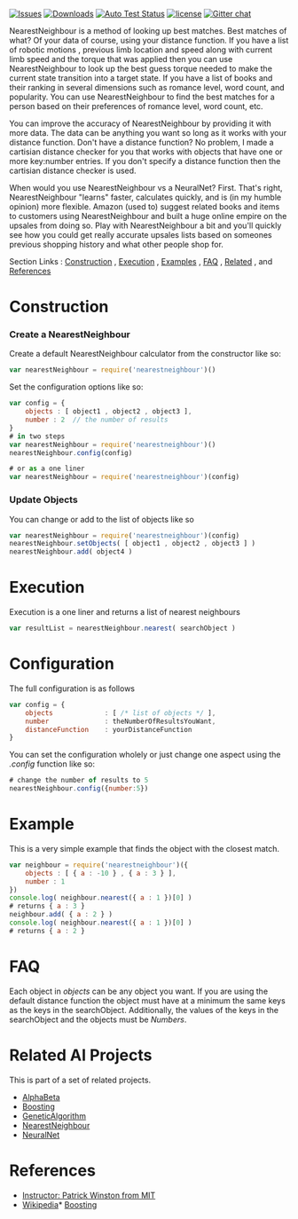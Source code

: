 [![Issues][issues-image]][issues-url] [![Downloads][downloads-image]][downloads-url] [![Auto Test Status][travis-image]][travis-url] [![license][license-image]][license-url] [![Gitter chat][gitter-image]][gitter-url]

NearestNeighbour is a method of looking up best matches.  Best matches of what?  Of your data of course, using your distance function.  If you have a list of robotic motions , previous limb location and speed along with current limb speed and the torque that was applied then you can use NearestNeighbour to look up the best guess torque needed to make the current state transition into a target state.  If you have a list of books and their ranking in several dimensions such as romance level, word count, and popularity.  You can use NearestNeighbour to find the best matches for a person based on their preferences of romance level, word count, etc.

You can improve the accuracy of NearestNeighbour by providing it with more data.  The data can be anything you want so long as it works with your distance function.  Don't have a distance function?  No problem, I made a cartisian distance checker for you that works with objects that have one or more key:number entries.  If you don't specify a distance function then the cartisian distance checker is used.

When would you use NearestNeighbour vs a NeuralNet?  First.  That's right, NearestNeighbour "learns" faster, calculates quickly, and is (in my humble opinion) more flexible.  Amazon (used to) suggest related books and items to customers using NearestNeighbour and built a huge online empire on the upsales from doing so.  Play with NearestNeighbour a bit and you'll quickly see how you could get really accurate upsales lists based on someones previous shopping history and what other people shop for.

Section Links : [Construction](#construction) , [Execution](#execution) , [Examples](#example) , [FAQ](#faq) , [Related](#related-ai-projects) , and [References](#references)

# Construction

### Create a NearestNeighbour
Create a default NearestNeighbour calculator from the constructor like so:
```js
var nearestNeighbour = require('nearestneighbour')()
```
Set the configuration options like so:
```js
var config = {
	objects : [ object1 , object2 , object3 ],
	number : 2  // the number of results
}
# in two steps
var nearestNeighbour = require('nearestneighbour')()
nearestNeighbour.config(config)

# or as a one liner
var nearestNeighbour = require('nearestneighbour')(config)
```

### Update Objects
You can change or add to the list of objects like so
```js
var nearestNeighbour = require('nearestneighbour')(config)
nearestNeighbour.setObjects( [ object1 , object2 , object3 ] )
nearestNeighbour.add( object4 )
```

# Execution
Execution is a one liner and returns a list of nearest neighbours
```js
var resultList = nearestNeighbour.nearest( searchObject )
```

# Configuration
The full configuration is as follows
```js
var config = {
	objects 			: [ /* list of objects */ ],
	number				: theNumberOfResultsYouWant,
	distanceFunction	: yourDistanceFunction
}
```
You can set the configuration wholely or just change one aspect using the *.config* function like so:
```js
# change the number of results to 5
nearestNeighbour.config({number:5})
```

# Example
This is a very simple example that finds the object with the closest match.
```js
var neighbour = require('nearestneighbour')({ 
	objects : [ { a : -10 } , { a : 3 } ],
	number : 1
})
console.log( neighbour.nearest({ a : 1 })[0] )
# returns { a : 3 }
neighbour.add( { a : 2 } )
console.log( neighbour.nearest({ a : 1 })[0] )
# returns { a : 2 }
```
# FAQ
Each object in *objects* can be any object you want.  If you are using the default distance function the object must have at a minimum the same keys as the keys in the searchObject.  Additionally, the values of the keys in the searchObject and the objects must be *Numbers*.


# Related AI Projects
This is part of a set of related projects.

* [AlphaBeta](https://www.npmjs.com/package/alphabeta)
* [Boosting](https://www.npmjs.com/package/boosting)
* [GeneticAlgorithm](https://www.npmjs.com/package/geneticalgorithm)
* [NearestNeighbour](https://www.npmjs.com/package/nearestneighbour)
* [NeuralNet](https://www.npmjs.com/package/neuralnet)

# References

* [Instructor: Patrick Winston from MIT](http://www.youtube.com/v/09mb78oiPkA)
* [Wikipedia](https://en.wikipedia.org/wiki/K-nearest_neighbors_algorithm)* [Boosting](https://www.npmjs.com/package/boosting)

[issues-url]: https://github.com/panchishin/nearestneighbour/issues
[issues-image]: https://img.shields.io/github/issues/panchishin/nearestneighbour.svg

[gitter-url]: https://gitter.im/panchishin/nearestneighbour
[gitter-image]: https://badges.gitter.im/panchishin/nearestneighbour.png

[downloads-image]: http://img.shields.io/npm/dm/nearestneighbour.svg
[downloads-url]: https://www.npmjs.com/~panchishin

[travis-url]: https://travis-ci.org/panchishin/nearestneighbour
[travis-image]: http://img.shields.io/travis/panchishin/nearestneighbour.svg

[license-image]: https://img.shields.io/badge/license-Unlicense-green.svg
[license-url]: https://tldrlegal.com/license/unlicense

